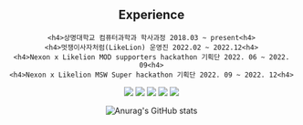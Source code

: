 <div align = "center" >
  
  <div>
    <h2> Experience </h2>
    
    <h4>상명대학교 컴퓨터과학과 학사과정 2018.03 ~ present<h4>
    <h4>멋쟁이사자처럼(LikeLion) 운영진 2022.02 ~ 2022.12<h4>
    <h4>Nexon x Likelion MOD supporters hackathon 기획단 2022. 06 ~ 2022. 09<h4>
    <h4>Nexon x Likelion MSW Super hackathon 기획단 2022. 09 ~ 2022. 12<h4>
  </div>
  
<p>
  <img src="https://img.shields.io/badge/Python-3776AB?Style=flat-squares&logo=Python&logoColor=white">  
  <img src="https://img.shields.io/badge/c-A8B9CC?Style=flat-squares&logo=c&logoColor=white">  
  <img src="https://img.shields.io/badge/Java-007396?Style=flat-squares&logo=Java&logoColor=white">  
  <img src="https://img.shields.io/badge/JavaScript-F7DF1E?Style=flat-squares&logo=JavaScript&logoColor=white">  
  <img src="https://img.shields.io/badge/MySQL-4479A1?Style=flat-squares&logo=MySQL&logoColor=white">  
</p>


  
 ![Anurag's GitHub stats](https://github-readme-stats.vercel.app/api?username=SonSBiN&show_icons=true&theme=radical)
</div>


